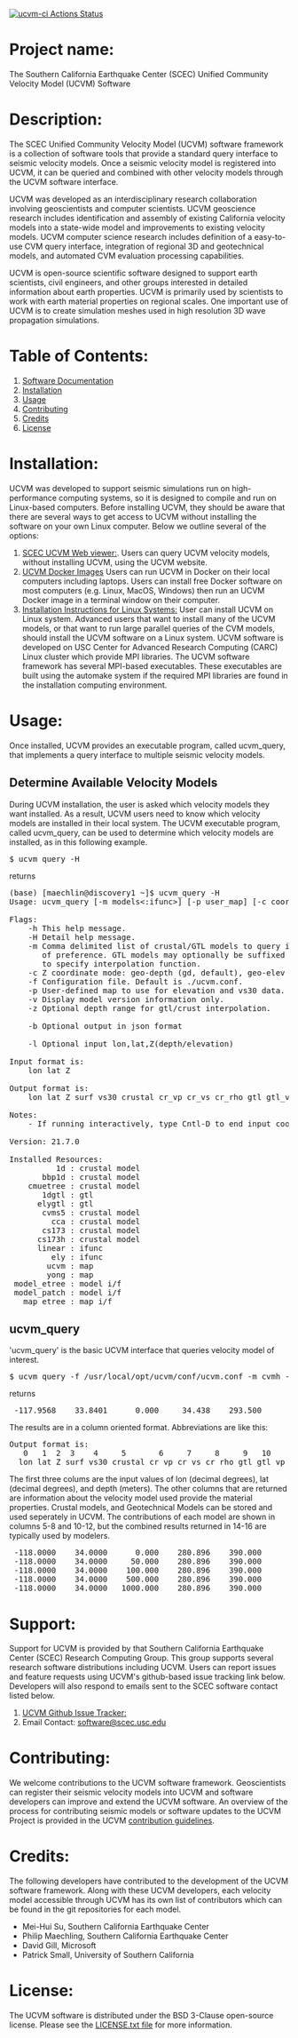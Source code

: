 [![ucvm-ci Actions Status](https://github.com/SCECcode/ucvm/workflows/ucvm-ci/badge.svg)](https://github.com/SCECcode/ucvm/actions)

# Project name:
The Southern California Earthquake Center (SCEC) Unified Community Velocity Model (UCVM) Software

# Description: 
The SCEC Unified Community Velocity Model (UCVM) software framework is a collection of software tools that provide a standard query interface to seismic velocity models. Once a seismic velocity model is registered into UCVM, it can be queried and combined with other velocity models through the UCVM software interface.

UCVM was developed as an interdisciplinary research collaboration involving geoscientists and computer scientists. UCVM geoscience research includes identification and assembly of existing California velocity models into a state-wide model and improvements to existing velocity models. UCVM computer science research includes definition of a easy-to-use CVM query interface, integration of regional 3D and geotechnical models, and automated CVM evaluation processing capabilities.

UCVM is open-source scientific software designed to support earth scientists, civil engineers, and other groups interested in detailed information about earth properties. UCVM is primarily used by scientists to work with earth material properties on regional scales. One important use of UCVM is to create simulation meshes used in high resolution 3D wave propagation simulations.

# Table of Contents:
1. [Software Documentation](https://github.com/SCECcode/ucvm/wiki)
2. [Installation](#installation)
3. [Usage](#usage)
4. [Contributing](#contributing)
5. [Credits](#credit)
6. [License](#license)

# Installation:
UCVM was developed to support seismic simulations run on high-performance computing systems, so it is designed to compile and run on Linux-based computers. Before installing UCVM, they should be aware that there are several ways to get access to UCVM without installing the software on your own Linux computer. Below we outline several of the options:
1. [SCEC UCVM Web viewer:](https://scec.org/research/ucvm). Users can query UCVM velocity models, without installing UCVM, using the UCVM website. 
2. [UCVM Docker Images](https://github.com/sceccode/ucvm_docker) Users can run UCVM in Docker on their local computers including laptops. Users can install free Docker software on most computers (e.g. Linux, MacOS, Windows) then run an UCVM Docker image in a terminal window on their computer. 
3.  [Installation Instructions for Linux Systems:](https://github.com/sceccode/ucvm/wiki/installation) User can install UCVM on Linux system. Advanced users that want to install many of the UCVM models, or that want to run large parallel queries of the CVM models, should install the UCVM software on a Linux system. UCVM software is developed on USC Center for Advanced Research Computing (CARC) Linux cluster which provide MPI libraries. The UCVM software framework has several MPI-based executables. These executables are built using the automake system if the required MPI libraries are found in the installation computing environment. 

# Usage: 
Once installed, UCVM provides an executable program, called ucvm_query, that implements a query interface to multiple seismic velocity models.

## Determine Available Velocity Models
During UCVM installation, the user is asked which velocity models they want installed. As a result, UCVM users need to know which velocity models are installed in their local system. The UCVM executable program, called ucvm_query, can be used to determine which velocity models are installed, as in this following example.
<pre>
$ ucvm_query -H
</pre>
returns
<pre>
(base) [maechlin@discovery1 ~]$ ucvm_query -H
Usage: ucvm_query [-m models<:ifunc>] [-p user_map] [-c coordtype] [-f config] [-z zmin,zmax] [-b] < file.in

Flags:
	-h This help message.
	-H Detail help message.
	-m Comma delimited list of crustal/GTL models to query in order
	   of preference. GTL models may optionally be suffixed with ':ifunc'
	   to specify interpolation function.
	-c Z coordinate mode: geo-depth (gd, default), geo-elev (ge).
	-f Configuration file. Default is ./ucvm.conf.
	-p User-defined map to use for elevation and vs30 data.
	-v Display model version information only.
	-z Optional depth range for gtl/crust interpolation.

	-b Optional output in json format

	-l Optional input lon,lat,Z(depth/elevation)

Input format is:
	lon lat Z

Output format is:
	lon lat Z surf vs30 crustal cr_vp cr_vs cr_rho gtl gtl_vp gtl_vs gtl_rho cmb_algo cmb_vp cmb_vs cmb_rho

Notes:
	- If running interactively, type Cntl-D to end input coord list.

Version: 21.7.0

Installed Resources:
          1d : crustal model
       bbp1d : crustal model
    cmuetree : crustal model
       1dgtl : gtl
      elygtl : gtl
       cvms5 : crustal model
         cca : crustal model
       cs173 : crustal model
      cs173h : crustal model
      linear : ifunc
         ely : ifunc
        ucvm : map
        yong : map
 model_etree : model i/f
 model_patch : model i/f
   map_etree : map i/f
</pre>

## ucvm_query
'ucvm_query' is the basic UCVM interface that queries velocity model of interest.

<pre>
$ ucvm_query -f /usr/local/opt/ucvm/conf/ucvm.conf -m cvmh -l 33.84007,-117.95683,0.0
</pre>
returns
<pre>
 -117.9568    33.8401      0.000     34.438    293.500       cvmh   1238.170    120.690   1450.659       none      0.000      0.000      0.000      crust   1238.170    120.690   1450.65
</pre>

The results are in a column oriented format. Abbreviations are like this:
<pre>
Output format is:
   0   1  2  3    4     5       6     7     8     9   10      11    12       13     14      15     16
  lon lat Z surf vs30 crustal cr_vp cr_vs cr_rho gtl gtl_vp gtl_vs gtl_rho cmb_algo cmb_vp cmb_vs cmb_rho
</pre>

The first three colums are the input values of lon (decimal degrees), lat (decimal degrees), and depth (meters). The other columns that are returned are information about the velocity model used provide the material properties. Crustal models, and Geotechnical Models can be stored and used seperately in UCVM. The contributions of each model are shown in columns 5-8 and 10-12, but the combined results returned in 14-16 are typically used by modelers.
<pre>
 -118.0000    34.0000      0.000    280.896    390.000      cvmsi    696.491    213.000   1974.976       none      0.000      0.000      0.000      crust    696.491    213.000   1974.976
 -118.0000    34.0000     50.000    280.896    390.000      cvmsi   1669.540    548.000   2128.620       none      0.000      0.000      0.000      crust   1669.540    548.000   2128.620
 -118.0000    34.0000    100.000    280.896    390.000      cvmsi   1683.174    603.470   2130.773       none      0.000      0.000      0.000      crust   1683.174    603.470   2130.773
 -118.0000    34.0000    500.000    280.896    390.000      cvmsi   2701.217   1475.609   2354.105       none      0.000      0.000      0.000      crust   2701.217   1475.609   2354.105
 -118.0000    34.0000   1000.000    280.896    390.000      cvmsi   3330.909   1945.594   2443.042       none      0.000      0.000      0.000      crust   3330.909   1945.594   2443.042
</pre>

# Support:
Support for UCVM is provided by that Southern California Earthquake Center (SCEC) Research Computing Group. This group supports several research software distributions including UCVM. Users can report issues and feature requests using UCVM's github-based issue tracking link below. Developers will also respond to emails sent to the SCEC software contact listed below.
1. [UCVM Github Issue Tracker:](https://github.com/SCECcode/ucvm/issues)
2. Email Contact: software@scec.usc.edu

# Contributing:
We welcome contributions to the UCVM software framework. Geoscientists can register their seismic velocity models into UCVM and software developers can improve and extend the UCVM software. An overview of the process for contributing seismic models or software updates to the UCVM Project is provided in the UCVM [contribution guidelines](CONTRIBUTING.md).

# Credits:
The following developers have contributed to the development of the UCVM software framework. Along with these UCVM developers, each velocity model accessible through UCVM has its own list of contributors which can be found in the git repositories for each model.
* Mei-Hui Su, Southern California Earthquake Center
* Philip Maechling, Southern California Earthquake Center
* David Gill, Microsoft
* Patrick Small, University of Southern California

# License:
The UCVM software is distributed under the BSD 3-Clause open-source license. Please see the [LICENSE.txt file](LICENSE.txt) for more information.
